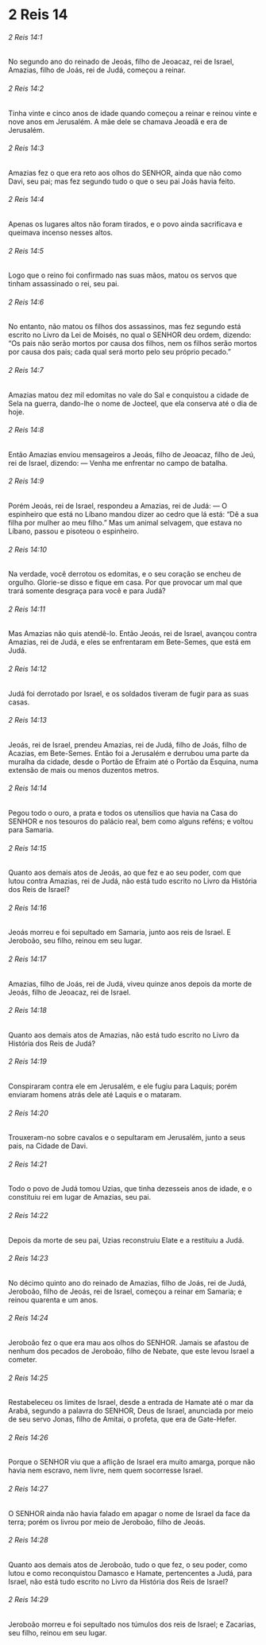 # 2 Reis 14

###### 2 Reis 14:1

No segundo ano do reinado de Jeoás, filho de Jeoacaz, rei de Israel, Amazias, filho de Joás, rei de Judá, começou a reinar.

###### 2 Reis 14:2

Tinha vinte e cinco anos de idade quando começou a reinar e reinou vinte e nove anos em Jerusalém. A mãe dele se chamava Jeoadã e era de Jerusalém.

###### 2 Reis 14:3

Amazias fez o que era reto aos olhos do SENHOR, ainda que não como Davi, seu pai; mas fez segundo tudo o que o seu pai Joás havia feito.

###### 2 Reis 14:4

Apenas os lugares altos não foram tirados, e o povo ainda sacrificava e queimava incenso nesses altos.

###### 2 Reis 14:5

Logo que o reino foi confirmado nas suas mãos, matou os servos que tinham assassinado o rei, seu pai.

###### 2 Reis 14:6

No entanto, não matou os filhos dos assassinos, mas fez segundo está escrito no Livro da Lei de Moisés, no qual o SENHOR deu ordem, dizendo: “Os pais não serão mortos por causa dos filhos, nem os filhos serão mortos por causa dos pais; cada qual será morto pelo seu próprio pecado.”

###### 2 Reis 14:7

Amazias matou dez mil edomitas no vale do Sal e conquistou a cidade de Sela na guerra, dando-lhe o nome de Jocteel, que ela conserva até o dia de hoje.

###### 2 Reis 14:8

Então Amazias enviou mensageiros a Jeoás, filho de Jeoacaz, filho de Jeú, rei de Israel, dizendo: — Venha me enfrentar no campo de batalha.

###### 2 Reis 14:9

Porém Jeoás, rei de Israel, respondeu a Amazias, rei de Judá: — O espinheiro que está no Líbano mandou dizer ao cedro que lá está: “Dê a sua filha por mulher ao meu filho.” Mas um animal selvagem, que estava no Líbano, passou e pisoteou o espinheiro.

###### 2 Reis 14:10

Na verdade, você derrotou os edomitas, e o seu coração se encheu de orgulho. Glorie-se disso e fique em casa. Por que provocar um mal que trará somente desgraça para você e para Judá?

###### 2 Reis 14:11

Mas Amazias não quis atendê-lo. Então Jeoás, rei de Israel, avançou contra Amazias, rei de Judá, e eles se enfrentaram em Bete-Semes, que está em Judá.

###### 2 Reis 14:12

Judá foi derrotado por Israel, e os soldados tiveram de fugir para as suas casas.

###### 2 Reis 14:13

Jeoás, rei de Israel, prendeu Amazias, rei de Judá, filho de Joás, filho de Acazias, em Bete-Semes. Então foi a Jerusalém e derrubou uma parte da muralha da cidade, desde o Portão de Efraim até o Portão da Esquina, numa extensão de mais ou menos duzentos metros.

###### 2 Reis 14:14

Pegou todo o ouro, a prata e todos os utensílios que havia na Casa do SENHOR e nos tesouros do palácio real, bem como alguns reféns; e voltou para Samaria.

###### 2 Reis 14:15

Quanto aos demais atos de Jeoás, ao que fez e ao seu poder, com que lutou contra Amazias, rei de Judá, não está tudo escrito no Livro da História dos Reis de Israel?

###### 2 Reis 14:16

Jeoás morreu e foi sepultado em Samaria, junto aos reis de Israel. E Jeroboão, seu filho, reinou em seu lugar.

###### 2 Reis 14:17

Amazias, filho de Joás, rei de Judá, viveu quinze anos depois da morte de Jeoás, filho de Jeoacaz, rei de Israel.

###### 2 Reis 14:18

Quanto aos demais atos de Amazias, não está tudo escrito no Livro da História dos Reis de Judá?

###### 2 Reis 14:19

Conspiraram contra ele em Jerusalém, e ele fugiu para Laquis; porém enviaram homens atrás dele até Laquis e o mataram.

###### 2 Reis 14:20

Trouxeram-no sobre cavalos e o sepultaram em Jerusalém, junto a seus pais, na Cidade de Davi.

###### 2 Reis 14:21

Todo o povo de Judá tomou Uzias, que tinha dezesseis anos de idade, e o constituiu rei em lugar de Amazias, seu pai.

###### 2 Reis 14:22

Depois da morte de seu pai, Uzias reconstruiu Elate e a restituiu a Judá.

###### 2 Reis 14:23

No décimo quinto ano do reinado de Amazias, filho de Joás, rei de Judá, Jeroboão, filho de Jeoás, rei de Israel, começou a reinar em Samaria; e reinou quarenta e um anos.

###### 2 Reis 14:24

Jeroboão fez o que era mau aos olhos do SENHOR. Jamais se afastou de nenhum dos pecados de Jeroboão, filho de Nebate, que este levou Israel a cometer.

###### 2 Reis 14:25

Restabeleceu os limites de Israel, desde a entrada de Hamate até o mar da Arabá, segundo a palavra do SENHOR, Deus de Israel, anunciada por meio de seu servo Jonas, filho de Amitai, o profeta, que era de Gate-Hefer.

###### 2 Reis 14:26

Porque o SENHOR viu que a aflição de Israel era muito amarga, porque não havia nem escravo, nem livre, nem quem socorresse Israel.

###### 2 Reis 14:27

O SENHOR ainda não havia falado em apagar o nome de Israel da face da terra; porém os livrou por meio de Jeroboão, filho de Jeoás.

###### 2 Reis 14:28

Quanto aos demais atos de Jeroboão, tudo o que fez, o seu poder, como lutou e como reconquistou Damasco e Hamate, pertencentes a Judá, para Israel, não está tudo escrito no Livro da História dos Reis de Israel?

###### 2 Reis 14:29

Jeroboão morreu e foi sepultado nos túmulos dos reis de Israel; e Zacarias, seu filho, reinou em seu lugar.

